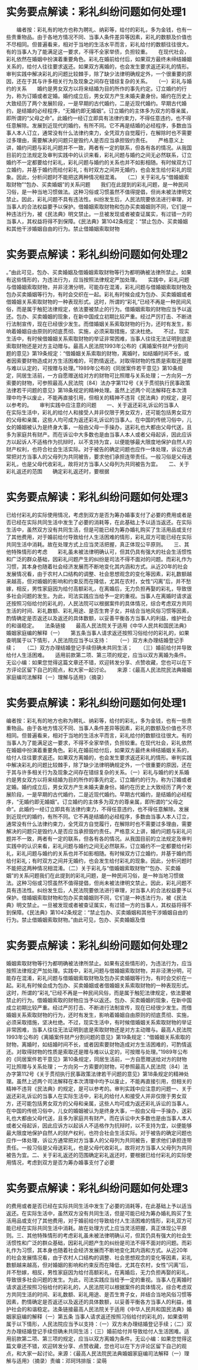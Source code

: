 # 实务要点解读：彩礼纠纷问题如何处理1

　　编者按：彩礼有的地方也称为聘礼、纳彩等，给付的彩礼，多为金钱，也有一些贵重物品。由于各地方情况不同、当事人条件差异等因素，彩礼的数额及价值也不尽相同。但普遍看来，相对于当地的生活水平而言，彩礼给付的数额往往很大。有的当事人为了能满足这一要求，不得不全家举债，负担较重。　　在现代社会，彩礼依然在婚姻中扮演着重要角色。彩礼在婚前给付后，如果双方最终未缔结婚姻关系的，给付人往往要求返还。如果双方离婚的，也会发生要求返还彩礼的情形。　　审判实践中解决彩礼的问题比较棘手，除了缺少法律明确规定外，一个很重要的原因，还在于其与许多相关行为及现象之间存在错综复杂的关系。　　（一）彩礼与婚约的关系　　婚约是男女双方以将来结婚为目的所作的事先约定。订立婚约的行为，称为订婚或者定婚。婚约成立后，男女双方产生未婚夫妻身份。婚约在历史上大致经历了两个发展阶段，一是早期的古代婚约，二是近现代婚约。早期古代婚约，是结婚的必经程序，“无婚约即无婚姻”。订立婚约的主体多为双方的尊亲属，即所谓的“父母之命”。此婚约一经订立即具有法律约束力，不得任意违约，也不得任意解除。发展到近现代的婚约，有所不同。它不再是结婚的必经程序，多数由当事人本人订立，通常没有什么法律约束力，全凭双方自觉履行，在解除时也不需要过多理由，需要解决的问题只是毁约人是否应当承担毁约责任。　　严格意义上讲，婚约问题与彩礼问题并不一致，两者有一定的联系，但各有各的情况。从我国目前的立法规定及审判实践中的认识来看，彩礼问题与婚约之间无必然联系，订立婚约不一定都要给付彩礼，彩礼问题与婚约的关系也并不如影相随。有时候双方订立婚约，并基于婚约而给付彩礼；有时双方之间并无婚约，也会发生给付彩礼的现象。因此，分析问题时不能把这两种情况相混淆。　　（二）关于彩礼与“借婚姻索取财物”“包办、买卖婚姻”的关系问题　　我们在此提到的彩礼问题，是一种民间习俗，是一种当地习惯做法。这种习俗或习惯虽然不值得提倡，但尚未被法律明文禁止。因此，彩礼问题不具有违法性。纠纷发生后，人民法院要依法进行审理，对当事人的合法权益要予以保护。借婚姻索取财物和包办买卖婚姻则不同，它们是一种违法行为，被《民法典》明文禁止。一旦被发现或者被查证属实，有过错一方的当事人，其权益将得不到保障。《民法典》第1042条规定：“禁止包办、买卖婚姻和其他干涉婚姻自由的行为。禁止借婚姻索取财物

# 实务要点解读：彩礼纠纷问题如何处理2

。”由此可见，包办、买卖婚姻及借婚姻索取财物等行为都明确被法律所禁止。如果有这些情形的，为违法行为，应当按照法律规定严加处理。　　实践中，彩礼问题与借婚姻索取财物，并非泾渭分明，可能存在混淆，彩礼问题与借婚姻索取财物及包办买卖婚姻等行为，有时会交织在一起。彩礼有时候会成为包办、买卖婚姻或者借婚姻关系索取财物的一种表现形式。这时，所谓的“彩礼”已经不再是一种民间风俗，而是属于触犯法律规定，依法要被禁止的行为。借婚姻索取的财物应当予以返还。包办、买卖婚姻的现象，在新中国成立初期比较严重。经过严厉打击、不断进行法制宣传，现在已经很少发生。而借婚姻关系索取财物的行为，还时有发生，影响着婚姻自由原则的彻底贯彻、实施，必须采取措施，坚决杜绝。　　不过，现实生活中，有时候借婚姻关系索取财物的举证非常困难，当事人往往无法证明到底是索取财物还是对方主动赠与。最高人民法院1993年公布的《离婚案件财产分割问题的意见》第19条规定：“借婚姻关系索取的财物，离婚时，如结婚时间不长，或者因索要财物造成对方生活困难的，可酌情返还。对取得财物的性质是索取还是赠与难以认定的，可按赠与处理。”1989年公布的《同居案件若干意见》第10条规定，同居生活前，一方自愿赠送给对方的财物可比照赠与关系处理；一方向另一方索要的财物，可参照最高人民法院〔84〕法办字第112号《关于贯彻执行民事政策法律若干问题的意见》第18条规定的精神处理。虽然上述两个司法解释在本次清理中均予以废止，不能再直接引用，但相关的精神不违背《民法典》的规定，是可以参考的。　　审判实践中应注意的问题　　一、关于返还彩礼诉讼的当事人　　在实际生活中，彩礼的给付人和接受人并非仅限于男女双方，还可能包括男女双方的父母和亲属，这些人均可成为返还彩礼诉讼的当事人。在中国的传统习俗中，儿女的婚姻被认为是终身大事，一般由父母一手操办，送彩礼也大都由父母代送，且多为家庭共有财产。而在诉讼中大多数也是由当事人本人或者父母起诉，因此应诉方以起诉人不适格作为抗辩时，以不支持为宜，以便能够最大限度地保护自然人的财产权利，也符合社会生活实际。对于被告的确定问题也应作一体处理，诉讼方通常把对方当事人的父母列为共同被告，要求他们承担连带责任。一般习俗是父母送彩礼，也是父母代收彩礼，故将对方当事人父母列为共同被告为宜。　　二、关于彩礼返还的范围　　确定彩礼返还时，要根据

# 实务要点解读：彩礼纠纷问题如何处理3

已给付彩礼的实际使用情况，考虑到双方是否为筹办婚事支付了必要的费用或者是否已经在实际共同生活中发生了必要的消耗等，在此基础上予以适当返还。在实际生活中，虽然双方没有共同生活，但是可能已经为筹办婚礼购买了生活用品或支付了其他费用，对于婚前给付导致给付人生活困难的情形，彩礼双方可能已经在实际共同生活中消耗。故在处理方式上应当灵活把握，真正体现公平原则。　　三、其他特殊情形的考虑　　彩礼虽未被法律明确认可，但其仍具有强大的社会生活惯性和广泛的群众基础，因彩礼问题产生的纠纷是司法不得不面对的问题。而彩礼作为习惯，其本身也随着社会经济发展而不断地变化其内涵和方式。从近20年的社会发展情况看，由于农村人口结构的调整、社会思想观念的变化等因素，彩礼数额越来越高，但对婚姻的影响和约束反而在降低，尤其在农村，女性“闪离”后，并不愁嫁，相反，男性家庭因为给付高额彩礼，在离婚后，无力负担再娶的彩礼，导致很多社会问题的发生。为此，司法实践应当给予一定的重视。当事人在离婚时请求返还按照习俗给付的彩礼的，人民法院可以根据案件的具体情况，综合考虑双方共同生活的时间、彩礼数额、彩礼用途、是否生育子女，并结合当地风俗习惯等因素，酌情确定是否返还以及返还的具体数额，以妥善平衡各方当事人的利益，维护社会的和谐稳定。　　法条链接　　最高人民法院关于适用《中华人民共和国民法典》婚姻家庭编的解释（一）　　第五条当事人请求返还按照习俗给付的彩礼的，如果查明属于以下情形，人民法院应当予以支持：　　（一）双方未办理结婚登记手续；　　（二）双方办理结婚登记手续但确未共同生活；　　（三）婚前给付并导致给付人生活困难。　　适用前款第二项、第三项的规定，应当以双方离婚为条件。　　无讼小编：如果您觉得这篇文章还不错，欢迎转发分享、点赞收藏，您也可以在下方评论区留下自己的观点，和大家一起讨论。　　来源：《最高人民法院民法典婚姻家庭编司法解释（一）理解与适用》（摘录）

# 实务要点解读：彩礼纠纷问题如何处理1

编者按：彩礼有的地方也称为聘礼、纳彩等，给付的彩礼，多为金钱，也有一些贵重物品。由于各地方情况不同、当事人条件差异等因素，彩礼的数额及价值也不尽相同。但普遍看来，相对于当地的生活水平而言，彩礼给付的数额往往很大。有的当事人为了能满足这一要求，不得不全家举债，负担较重。在现代社会，彩礼依然在婚姻中扮演着重要角色。彩礼在婚前给付后，如果双方最终未缔结婚姻关系的，给付人往往要求返还。如果双方离婚的，也会发生要求返还彩礼的情形。审判实践中解决彩礼的问题比较棘手，除了缺少法律明确规定外，一个很重要的原因，还在于其与许多相关行为及现象之间存在错综复杂的关系。（一）彩礼与婚约的关系婚约是男女双方以将来结婚为目的所作的事先约定。订立婚约的行为，称为订婚或者定婚。婚约成立后，男女双方产生未婚夫妻身份。婚约在历史上大致经历了两个发展阶段，一是早期的古代婚约，二是近现代婚约。早期古代婚约，是结婚的必经程序，“无婚约即无婚姻”。订立婚约的主体多为双方的尊亲属，即所谓的“父母之命”。此婚约一经订立即具有法律约束力，不得任意违约，也不得任意解除。发展到近现代的婚约，有所不同。它不再是结婚的必经程序，多数由当事人本人订立，通常没有什么法律约束力，全凭双方自觉履行，在解除时也不需要过多理由，需要解决的问题只是毁约人是否应当承担毁约责任。严格意义上讲，婚约问题与彩礼问题并不一致，两者有一定的联系，但各有各的情况。从我国目前的立法规定及审判实践中的认识来看，彩礼问题与婚约之间无必然联系，订立婚约不一定都要给付彩礼，彩礼问题与婚约的关系也并不如影相随。有时候双方订立婚约，并基于婚约而给付彩礼；有时双方之间并无婚约，也会发生给付彩礼的现象。因此，分析问题时不能把这两种情况相混淆。（二）关于彩礼与“借婚姻索取财物”“包办、买卖婚姻”的关系问题我们在此提到的彩礼问题，是一种民间习俗，是一种当地习惯做法。这种习俗或习惯虽然不值得提倡，但尚未被法律明文禁止。因此，彩礼问题不具有违法性。纠纷发生后，人民法院要依法进行审理，对当事人的合法权益要予以保护。借婚姻索取财物和包办买卖婚姻则不同，它们是一种违法行为，被《民法典》明文禁止。一旦被发现或者被查证属实，有过错一方的当事人，其权益将得不到保障。《民法典》第1042条规定：“禁止包办、买卖婚姻和其他干涉婚姻自由的行为。禁止借婚姻索取财物。”由此可见，包办、买卖婚姻及借

# 实务要点解读：彩礼纠纷问题如何处理2

婚姻索取财物等行为都明确被法律所禁止。如果有这些情形的，为违法行为，应当按照法律规定严加处理。实践中，彩礼问题与借婚姻索取财物，并非泾渭分明，可能存在混淆，彩礼问题与借婚姻索取财物及包办买卖婚姻等行为，有时会交织在一起。彩礼有时候会成为包办、买卖婚姻或者借婚姻关系索取财物的一种表现形式。这时，所谓的“彩礼”已经不再是一种民间风俗，而是属于触犯法律规定，依法要被禁止的行为。借婚姻索取的财物应当予以返还。包办、买卖婚姻的现象，在新中国成立初期比较严重。经过严厉打击、不断进行法制宣传，现在已经很少发生。而借婚姻关系索取财物的行为，还时有发生，影响着婚姻自由原则的彻底贯彻、实施，必须采取措施，坚决杜绝。不过，现实生活中，有时候借婚姻关系索取财物的举证非常困难，当事人往往无法证明到底是索取财物还是对方主动赠与。最高人民法院1993年公布的《离婚案件财产分割问题的意见》第19条规定：“借婚姻关系索取的财物，离婚时，如结婚时间不长，或者因索要财物造成对方生活困难的，可酌情返还。对取得财物的性质是索取还是赠与难以认定的，可按赠与处理。”1989年公布的《同居案件若干意见》第10条规定，同居生活前，一方自愿赠送给对方的财物可比照赠与关系处理；一方向另一方索要的财物，可参照最高人民法院〔84〕法办字第112号《关于贯彻执行民事政策法律若干问题的意见》第18条规定的精神处理。虽然上述两个司法解释在本次清理中均予以废止，不能再直接引用，但相关的精神不违背《民法典》的规定，是可以参考的。审判实践中应注意的问题一、关于返还彩礼诉讼的当事人在实际生活中，彩礼的给付人和接受人并非仅限于男女双方，还可能包括男女双方的父母和亲属，这些人均可成为返还彩礼诉讼的当事人。在中国的传统习俗中，儿女的婚姻被认为是终身大事，一般由父母一手操办，送彩礼也大都由父母代送，且多为家庭共有财产。而在诉讼中大多数也是由当事人本人或者父母起诉，因此应诉方以起诉人不适格作为抗辩时，以不支持为宜，以便能够最大限度地保护自然人的财产权利，也符合社会生活实际。对于被告的确定问题也应作一体处理，诉讼方通常把对方当事人的父母列为共同被告，要求他们承担连带责任。一般习俗是父母送彩礼，也是父母代收彩礼，故将对方当事人父母列为共同被告为宜。二、关于彩礼返还的范围确定彩礼返还时，要根据已给付彩礼的实际使用情况，考虑到双方是否为筹办婚事支付了必要

# 实务要点解读：彩礼纠纷问题如何处理3

的费用或者是否已经在实际共同生活中发生了必要的消耗等，在此基础上予以适当返还。在实际生活中，虽然双方没有共同生活，但是可能已经为筹办婚礼购买了生活用品或支付了其他费用，对于婚前给付导致给付人生活困难的情形，彩礼双方可能已经在实际共同生活中消耗。故在处理方式上应当灵活把握，真正体现公平原则。三、其他特殊情形的考虑彩礼虽未被法律明确认可，但其仍具有强大的社会生活惯性和广泛的群众基础，因彩礼问题产生的纠纷是司法不得不面对的问题。而彩礼作为习惯，其本身也随着社会经济发展而不断地变化其内涵和方式。从近20年的社会发展情况看，由于农村人口结构的调整、社会思想观念的变化等因素，彩礼数额越来越高，但对婚姻的影响和约束反而在降低，尤其在农村，女性“闪离”后，并不愁嫁，相反，男性家庭因为给付高额彩礼，在离婚后，无力负担再娶的彩礼，导致很多社会问题的发生。为此，司法实践应当给予一定的重视。当事人在离婚时请求返还按照习俗给付的彩礼的，人民法院可以根据案件的具体情况，综合考虑双方共同生活的时间、彩礼数额、彩礼用途、是否生育子女，并结合当地风俗习惯等因素，酌情确定是否返还以及返还的具体数额，以妥善平衡各方当事人的利益，维护社会的和谐稳定。法条链接最高人民法院关于适用《中华人民共和国民法典》婚姻家庭编的解释（一）第五条 当事人请求返还按照习俗给付的彩礼的，如果查明属于以下情形，人民法院应当予以支持：（一）双方未办理结婚登记手续；（二）双方办理结婚登记手续但确未共同生活；（三）婚前给付并导致给付人生活困难。适用前款第二项、第三项的规定，应当以双方离婚为条件。无讼小编：如果您觉得这篇文章还不错，欢迎转发分享、点赞收藏，您也可以在下方评论区留下自己的观点，和大家一起讨论。来源：《最高人民法院民法典婚姻家庭编司法解释（一）理解与适用》（摘录）责编：邓珂玮排版：梁萌

